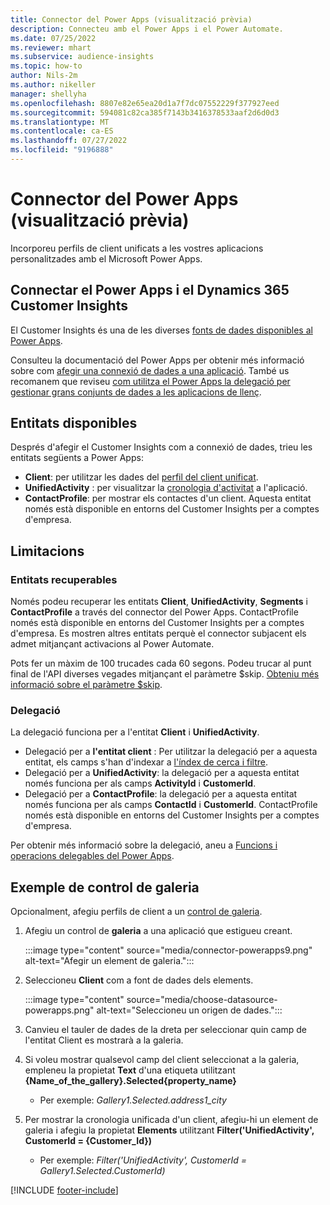 ```yaml
---
title: Connector del Power Apps (visualització prèvia)
description: Connecteu amb el Power Apps i el Power Automate.
ms.date: 07/25/2022
ms.reviewer: mhart
ms.subservice: audience-insights
ms.topic: how-to
author: Nils-2m
ms.author: nikeller
manager: shellyha
ms.openlocfilehash: 8807e82e65ea20d1a7f7dc07552229f377927eed
ms.sourcegitcommit: 594081c82ca385f7143b3416378533aaf2d6d0d3
ms.translationtype: MT
ms.contentlocale: ca-ES
ms.lasthandoff: 07/27/2022
ms.locfileid: "9196888"
---
```

# <a name="power-apps-connector-preview"></a>Connector del Power Apps (visualització prèvia)

Incorporeu perfils de client unificats a les vostres aplicacions personalitzades amb el Microsoft Power Apps.

## <a name="connect-power-apps-and-dynamics-365-customer-insights"></a>Connectar el Power Apps i el Dynamics 365 Customer Insights

El Customer Insights és una de les diverses [fonts de dades disponibles al Power Apps](/powerapps/maker/canvas-apps/working-with-data-sources).

Consulteu la documentació del Power Apps per obtenir més informació sobre com [afegir una connexió de dades a una aplicació](/powerapps/maker/canvas-apps/add-data-connection). També us recomanem que reviseu [com utilitza el Power Apps la delegació per gestionar grans conjunts de dades a les aplicacions de llenç](/powerapps/maker/canvas-apps/delegation-overview).

## <a name="available-entities"></a>Entitats disponibles

Després d'afegir el Customer Insights com a connexió de dades, trieu les entitats següents a Power Apps:

- **Client**: per utilitzar les dades del [perfil del client unificat](customer-profiles.md).
- **UnifiedActivity** : per visualitzar la [cronologia d'activitat](activities.md) a l'aplicació.
- **ContactProfile**: per mostrar els contactes d'un client. Aquesta entitat només està disponible en entorns del Customer Insights per a comptes d'empresa.

## <a name="limitations"></a>Limitacions

### <a name="retrievable-entities"></a>Entitats recuperables

Només podeu recuperar les entitats **Client**, **UnifiedActivity**, **Segments** i **ContactProfile** a través del connector del Power Apps. ContactProfile només està disponible en entorns del Customer Insights per a comptes d'empresa. Es mostren altres entitats perquè el connector subjacent els admet mitjançant activacions al Power Automate.

Pots fer un màxim de 100 trucades cada 60 segons. Podeu trucar al punt final de l'API diverses vegades mitjançant el paràmetre $skip. [Obteniu més informació sobre el paràmetre $skip](/connectors/customerinsights/#get-items-from-an-entity).

### <a name="delegation"></a>Delegació

La delegació funciona per a l'entitat **Client** i **UnifiedActivity**.

- Delegació per a **l'entitat client** : Per utilitzar la delegació per a aquesta entitat, els camps s'han d'indexar a [l'índex de cerca i filtre](search-filter-index.md).  
- Delegació per a **UnifiedActivity**: la delegació per a aquesta entitat només funciona per als camps **ActivityId** i **CustomerId**.  
- Delegació per a **ContactProfile**: la delegació per a aquesta entitat només funciona per als camps **ContactId** i **CustomerId**. ContactProfile només està disponible en entorns del Customer Insights per a comptes d'empresa.

Per obtenir més informació sobre la delegació, aneu a [Funcions i operacions delegables del Power Apps](/powerapps/maker/canvas-apps/delegation-overview).

## <a name="example-gallery-control"></a>Exemple de control de galeria

Opcionalment, afegiu perfils de client a un [control de galeria](/powerapps/maker/canvas-apps/add-gallery).

1. Afegiu un control de **galeria** a una aplicació que estigueu creant.
  
   :::image type="content" source="media/connector-powerapps9.png" alt-text="Afegir un element de galeria.":::

1. Seleccioneu **Client** com a font de dades dels elements.

   :::image type="content" source="media/choose-datasource-powerapps.png" alt-text="Seleccioneu un origen de dades.":::

1. Canvieu el tauler de dades de la dreta per seleccionar quin camp de l'entitat Client es mostrarà a la galeria.

1. Si voleu mostrar qualsevol camp del client seleccionat a la galeria, empleneu la propietat **Text** d'una etiqueta utilitzant **{Name_of_the_gallery}.Selected{property_name}**  
    - Per exemple: _Gallery1.Selected.address1_city_

1. Per mostrar la cronologia unificada d'un client, afegiu-hi un element de galeria i afegiu la propietat **Elements** utilitzant **Filter('UnifiedActivity', CustomerId = {Customer_Id})**  
    - Per exemple: _Filter('UnifiedActivity', CustomerId = Gallery1.Selected.CustomerId)_

[!INCLUDE [footer-include](includes/footer-banner.md)]
